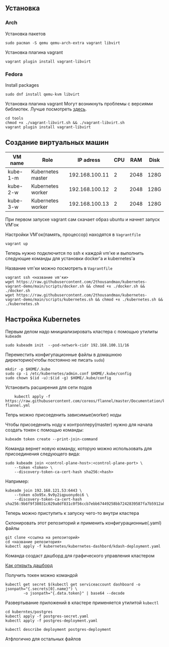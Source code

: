 ## Установка

### Arch

Установка пакетов

    sudo pacman -S qemu qemu-arch-extra vagrant libvirt

Установка плагина vagrant

    vagrant plugin install vagrant-libvirt

### Fedora

Install packages

    sudo dnf install qemu-kvm libvirt

Установка плагина vagrant
Могут возникнуть проблемы с версиями библиотек.
Лучше посмотреть [здесь](https://github.com/vagrant-libvirt/vagrant-libvirt-qa/blob/main/scripts/install.bash).

    cd tools
    chmod +x ./vagrant-libvirt.sh && ./vagrant-libvirt.sh
    vagrant plugin install vagrant-libvirt

## Создание виртуальных машин

| VM name  | Role              | IP adress      | CPU | RAM  | Disk |
|----------|-------------------|----------------|-----|------|------|
| kube-1-m | Kubernetes master | 192.168.100.11 | 2   | 2048 | 128G |
| kube-2-w | Kubernetes worker | 192.168.100.12 | 2   | 2048 | 128G |
| kube-3-w | Kubernetes worker | 192.168.100.13 | 2   | 2048 | 128G |

При первом запуске vagrant сам скачает образ ubuntu и начнет запуск VM'ок

Настройки VM'ок(память, процессор) находятся в `Vagrantfile`

    vagrant up

Теперь нужно подключится по ssh к каждой vm'ке и выполнить следующие команды
для установки docker'а и kubernetes'a

Название vm'ки можно посмотреть в `Vagrantfile`

    vagrant ssh <название vm'ки>
    wget https://raw.githubusercontent.com/2thousandmax/kubernetes-vagrant-demo/main/scripts/docker.sh && chmod +x ./docker.sh && ./docker.sh
    wget https://raw.githubusercontent.com/2thousandmax/kubernetes-vagrant-demo/main/scripts/kubernetes.sh && chmod +x ./kubernetes.sh && ./kubernetes.sh

## Настройка Kubernetes

Первым делом надо мнициализировать кластера с помощью утилиты `kubeadm`

    sudo kubeadm init  --pod-network-cidr 192.168.100.11/16

Переместить конфигупационные файлы в домашнюю директорию(чтобы постоянно не писать `sudo`)

    mkdir -p $HOME/.kube
    sudo cp -i /etc/kubernetes/admin.conf $HOME/.kube/config
    sudo chown $(id -u):$(id -g) $HOME/.kube/config

Установить расширения для сети подов

        kubectl apply -f https://raw.githubusercontent.com/coreos/flannel/master/Documentation/kube-flannel.yml

Тепрь можно присоеденить зависимые(worker) ноды

Чтобы присоеденить ноду к контроллеру(master) нужно для начала создать токен с помощью команды:

    kubeadm token create --print-join-command

Команда вернет новую команду, которую можно использовать для присоединения следующего вида:

    sudo kubeadm join <control-plane-host>:<control-plane-port> \
        --token <token> \
        --discovery-token-ca-cert-hash sha256:<hash>
Например:

    kubeadm join 192.168.121.53:6443 \
        --token o3o95x.9v9y2iqpuonydoi6 \
        --discovery-token-ca-cert-hash sha256:9b6f9f38031c029a8df831c0f56ccb7ebb67449258bb7242839587fa7b5912a8

Теперь можно приступить к запуску чего-то внутри кластера

Склонировать этот репозиторий и применить конфигурационные(.yaml) файлы

    git clone <ссылка на репозиторий>
    cd <название репозитория>
    kubectl apply -f kubernetes/kubernetes-dashbord/kdash-deployment.yaml

Команда создаст дашборд для графического управления кластером

[Как открыть дашборд](https://github.com/kubernetes/dashboard/blob/master/docs/user/accessing-dashboard/README.md)

Получить токен можно командой

    kubectl get secret $(kubectl get serviceaccount dashboard -o jsonpath="{.secrets[0].name}") \
            -o jsonpath="{.data.token}" | base64 --decode

Развертывание приложений в кластере применяется утилитой `kubectl`

    cd kuberntes/postgres
    kubectl apply -f postgres-secret.yaml
    kubectl apply -f postgres-deployment.yaml

    kubectl describe deployment postgres-deployment

Атфлогично для остальных файлов

